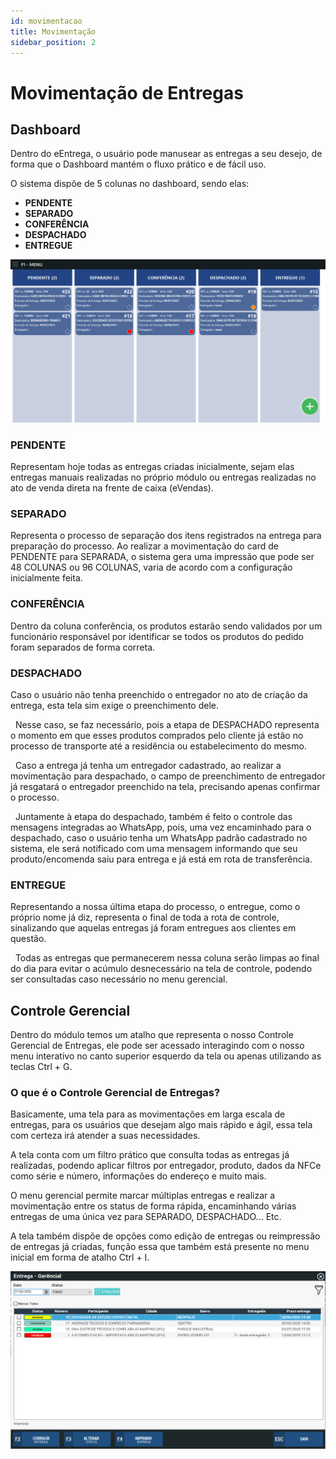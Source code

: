 ```yaml
---
id: movimentacao
title: Movimentação
sidebar_position: 2
---
```


# Movimentação de Entregas

## Dashboard
Dentro do eEntrega, o usuário pode manusear as entregas a seu desejo, de forma que o Dashboard mantém o fluxo prático e de fácil uso.

O sistema dispõe de 5 colunas no dashboard, sendo elas:
  - **PENDENTE**
  - **SEPARADO**
  - **CONFERÊNCIA**
  - **DESPACHADO**
  - **ENTREGUE**

![Dashboard](/img/documents/dashboard.png)

  ### PENDENTE

Representam hoje todas as entregas criadas inicialmente, sejam elas entregas manuais realizadas no próprio módulo ou entregas realizadas no ato de venda direta na frente de caixa (eVendas).

  ### SEPARADO

  Representa o processo de separação dos itens registrados na entrega para preparação do processo. Ao realizar a movimentação do card de PENDENTE para SEPARADA, o sistema gera uma impressão que pode ser 48 COLUNAS ou 96 COLUNAS, varia de acordo com a configuração inicialmente feita.

  ### CONFERÊNCIA

  Dentro da coluna conferência, os produtos estarão sendo validados por um funcionário responsável por identificar se todos os produtos do pedido foram separados de forma correta.

  ### DESPACHADO 

  Caso o usuário não tenha preenchido o entregador no ato de criação da entrega, esta tela sim exige o preenchimento dele.

  Nesse caso, se faz necessário, pois a etapa de DESPACHADO representa o momento em que esses produtos comprados pelo cliente já estão no processo de transporte até a residência ou estabelecimento do mesmo.

  Caso a entrega já tenha um entregador cadastrado, ao realizar a movimentação para despachado, o campo de preenchimento de entregador já resgatará o entregador preenchido na tela, precisando apenas confirmar o processo.

  Juntamente à etapa do despachado, também é feito o controle das mensagens integradas ao WhatsApp, pois, uma vez encaminhado para o despachado, caso o usuário tenha um WhatsApp padrão cadastrado no sistema, ele será notificado com uma mensagem informando que seu produto/encomenda saiu para entrega e já está em rota de transferência.

  ### ENTREGUE

  Representando a nossa última etapa do processo, o entregue, como o próprio nome já diz, representa o final de toda a rota de controle, sinalizando que aquelas entregas já foram entregues aos clientes em questão.

  Todas as entregas que permanecerem nessa coluna serão limpas ao final do dia para evitar o acúmulo desnecessário na tela de controle, podendo ser consultadas caso necessário no menu gerencial.

## Controle Gerencial

Dentro do módulo temos um atalho que representa o nosso Controle Gerencial de Entregas, ele pode ser acessado interagindo com o nosso menu interativo no canto superior esquerdo da tela ou apenas utilizando as teclas Ctrl + G.

### O que é o Controle Gerencial de Entregas?

Basicamente, uma tela para as movimentações em larga escala de entregas, para os usuários que desejam algo mais rápido e ágil, essa tela com certeza irá atender a suas necessidades.

A tela conta com um filtro prático que consulta todas as entregas já realizadas, podendo aplicar filtros por entregador, produto, dados da NFCe como série e número, informações do endereço e muito mais.

O menu gerencial permite marcar múltiplas entregas e realizar a movimentação entre os status de forma rápida, encaminhando várias entregas de uma única vez para SEPARADO, DESPACHADO... Etc.

A tela também dispõe de opções como edição de entregas ou reimpressão de entregas já criadas, função essa que também está presente no menu inicial em forma de atalho Ctrl + I.

![Gerencial](/img/documents/gerencial.png)